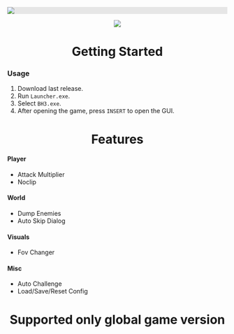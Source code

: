 <p align="center">
  <img style="display: block;-webkit-user-select: none;margin: auto;background-color: hsl(0, 0%, 90%);transition: background-color 300ms;" src="https://i.imgur.com/K4VD6Aw.png">
</p>

<p align="center">
 <a href="https://discord.gg/tPKFCs4VbB"><img src="https://img.shields.io/discord/1207191906958975006?label=Discord&logo=discord&style=for-the-badge&color=blue"></a>
</p>

<h1 align="center">Getting Started</h1>

### Usage

1. Download last release.
2. Run `Launcher.exe`.
3. Select `BH3.exe`.
4. After opening the game, press `INSERT` to open the GUI.

<h1 align="center">Features</h1>

#### Player

- Attack Multiplier
- Noclip

#### World

- Dump Enemies
- Auto Skip Dialog

#### Visuals

- Fov Changer

#### Misc

- Auto Challenge
- Load/Save/Reset Config

<h1 align="center">Supported only global game version</h1>
